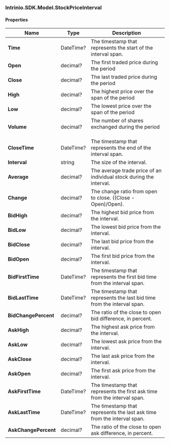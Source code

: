 [//]: # (CLASS:Intrinio.SDK.Model.StockPriceInterval)

[//]: # (KIND:object)

### Intrinio.SDK.Model.StockPriceInterval
#### Properties

[//]: # (START_DEFINITION)

Name | Type | Description
------------ | ------------- | -------------
**Time** | DateTime? | The timestamp that represents the start of the interval span. &nbsp;
**Open** | decimal? | The first traded price during the period &nbsp;
**Close** | decimal? | The last traded price during the period &nbsp;
**High** | decimal? | The highest price over the span of the period &nbsp;
**Low** | decimal? | The lowest price over the span of the period &nbsp;
**Volume** | decimal? | The number of shares exchanged during the period &nbsp;
**CloseTime** | DateTime? | The timestamp that represents the end of the interval span. &nbsp;
**Interval** | string | The size of the interval. &nbsp;
**Average** | decimal? | The average trade price of an individual stock during the interval. &nbsp;
**Change** | decimal? | The change ratio from open to close.  ((Close - Open)/Open). &nbsp;
**BidHigh** | decimal? | The highest bid price from the interval. &nbsp;
**BidLow** | decimal? | The lowest bid price from the interval. &nbsp;
**BidClose** | decimal? | The last bid price from the interval. &nbsp;
**BidOpen** | decimal? | The first bid price from the interval. &nbsp;
**BidFirstTime** | DateTime? | The timestamp that represents the first bid time from the interval span. &nbsp;
**BidLastTime** | DateTime? | The timestamp that represents the last bid time from the interval span. &nbsp;
**BidChangePercent** | decimal? | The ratio of the close to open bid difference, in percent. &nbsp;
**AskHigh** | decimal? | The highest ask price from the interval. &nbsp;
**AskLow** | decimal? | The lowest ask price from the interval. &nbsp;
**AskClose** | decimal? | The last ask price from the interval. &nbsp;
**AskOpen** | decimal? | The first ask price from the interval. &nbsp;
**AskFirstTime** | DateTime? | The timestamp that represents the first ask time from the interval span. &nbsp;
**AskLastTime** | DateTime? | The timestamp that represents the last ask time from the interval span. &nbsp;
**AskChangePercent** | decimal? | The ratio of the close to open ask difference, in percent. &nbsp;

[//]: # (END_DEFINITION)


